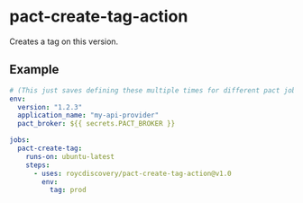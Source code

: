# pact-create-tag-action

Creates a tag on this version.

## Example
```yaml
# (This just saves defining these multiple times for different pact jobs)
env:
  version: "1.2.3"
  application_name: "my-api-provider"
  pact_broker: ${{ secrets.PACT_BROKER }}

jobs:
  pact-create-tag:
    runs-on: ubuntu-latest
    steps:
      - uses: roycdiscovery/pact-create-tag-action@v1.0
        env:
          tag: prod
```
